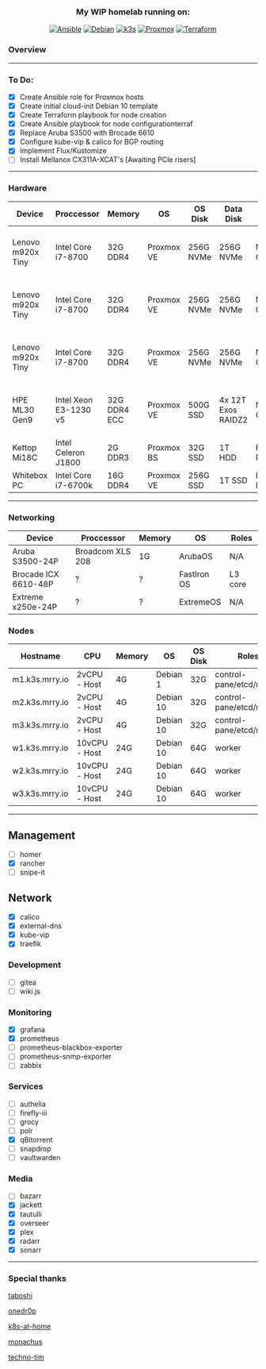 <div align="center">
  
### My WIP homelab running on:
[![Ansible](https://img.shields.io/badge/Ansible-V2.10.8-red?style=for-the-badge)](https://ansible.com)
[![Debian](https://img.shields.io/badge/Debian-V10.9-orange?style=for-the-badge)](https://debian.com)
[![k3s](https://img.shields.io/badge/k3s-v1.21.0-yellow?style=for-the-badge)](https://k3s.io/)
[![Proxmox](https://img.shields.io/badge/Proxmox-V6.4-green?style=for-the-badge)](https://proxmox.com)
[![Terraform](https://img.shields.io/badge/Terraform-V0.15.4-bluegreen?style=for-the-badge)](https://terraform.io)
 
</div>

### Overview
----

### To Do:
- [x] Create Ansible role for Proxmox hosts
- [x] Create initial cloud-init Debian 10 template
- [x] Create Terraform playbook for node creation
- [x] Create Ansible playbook for node configurationterraf
- [x] Replace Aruba S3500 with Brocade 6610
- [x] Configure kube-vip & calico for BGP routing 
- [x] Implement Flux/Kustomize
- [ ] Install Mellanox CX311A-XCAT's [Awaiting PCIe risers]

----
### Hardware
<div align="center">
  
| Device            | Proccessor            | Memory       | OS         | OS Disk   | Data Disk          | NIC             | Roles                             |
|-------------------|-----------------------|--------------|------------|-----------|--------------------|-----------------|-----------------------------------|
| Lenovo m920x Tiny | Intel Core i7-8700    | 32G DDR4     | Proxmox VE | 256G NVMe | 256G NVMe          | Mellanox CX311A | 1x master / 1x worker / Ceph      | 
| Lenovo m920x Tiny | Intel Core i7-8700    | 32G DDR4     | Proxmox VE | 256G NVMe | 256G NVMe          | Mellanox CX311A | 1x master / 1x worker / Ceph      |
| Lenovo m920x Tiny | Intel Core i7-8700    | 32G DDR4     | Proxmox VE | 256G NVMe | 256G NVMe          | Mellanox CX311A | 1x master / 1x worker / Ceph      |  
| HPE ML30 Gen9     | Intel Xeon E3-1230 v5 | 32G DDR4 ECC | Proxmox VE | 500G SSD  | 4x 12T Exos RAIDZ2 | Mellanox CX322A | VyOS / webproxy / NFS / SMB / ZFS |
| Kettop Mi18C      | Intel Celeron J1800   | 2G DDR3      | Proxmox BS | 32G SSD   | 1T HDD             | Realtek RTL8111 | Proxmox backup server             |
| Whitebox PC       | Intel Core i7-6700k   | 16G DDR4     | Proxmox VE | 256G SSD  | 1T SSD             | Intel I219-V    | Parsec / Steam                    |

</div>
  
----
### Networking

<div align="center">

| Device               | Proccessor          | Memory   | OS          | Roles          |
|----------------------|---------------------|----------|-------------|----------------|
| Aruba S3500-24P      | Broadcom XLS 208    | 1G       | ArubaOS     | N/A            |
| Brocade ICX 6610-48P | ?                   | ?        | FastIron OS | L3 core        |
| Extreme x250e-24P    | ?                   | ?        | ExtremeOS   | N/A            |

  
</div>

### Nodes

<div align="center">

| Hostname       | CPU           | Memory | OS        | OS Disk | Roles                    |
|----------------|---------------|--------|-----------|---------|--------------------------|
| m1.k3s.mrry.io | 2vCPU - Host  | 4G     | Debian 1  | 32G     | control-pane/etcd/master | 
| m2.k3s.mrry.io | 2vCPU - Host  | 4G     | Debian 10 | 32G     | control-pane/etcd/master | 
| m3.k3s.mrry.io | 2vCPU - Host  | 4G     | Debian 10 | 32G     | control-pane/etcd/master | 
| w1.k3s.mrry.io | 10vCPU - Host | 24G    | Debian 10 | 64G     | worker                   | 
| w2.k3s.mrry.io | 10vCPU - Host | 24G    | Debian 10 | 64G     | worker                   | 
| w3.k3s.mrry.io | 10vCPU - Host | 24G    | Debian 10 | 64G     | worker                   | 

</div>

---

## Management
- [ ] homer
- [x] rancher
- [ ] snipe-it

## Network
- [x] calico
- [x] external-dns
- [x] kube-vip
- [x] traefik

### Development
- [ ] gitea
- [ ] wiki.js

### Monitoring
- [x] grafana
- [x] prometheus
- [ ] prometheus-blackbox-exporter
- [ ] prometheus-snmp-exporter
- [ ] zabbix

### Services
- [ ] authelia
- [ ] firefly-iii
- [ ] grocy
- [ ] polr
- [x] qBitorrent 
- [ ] snapdrop
- [ ] vaultwarden

### Media
- [ ] bazarr
- [x] jackett
- [x] tautulli
- [x] overseer
- [x] plex
- [x] radarr
- [x] sonarr

--- 

### Special thanks

[taboshi](https://github.com/toboshii)

[onedr0p](https://github.com/onedr0p)

[k8s-at-home](https://github.com/k8s-at-home)

[monachus](https://gitlab.com/monachus)

[techno-tim](https://github.com/techno-tim)

